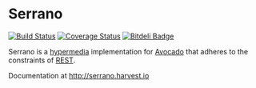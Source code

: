 # Serrano

[![Build Status](https://travis-ci.org/cbmi/serrano.png?branch=master)](https://travis-ci.org/cbmi/serrano) [![Coverage Status](https://coveralls.io/repos/cbmi/serrano/badge.png?branch=master)](https://coveralls.io/r/cbmi/serrano?branch=master) [![Bitdeli Badge](https://d2weczhvl823v0.cloudfront.net/cbmi/serrano/trend.png)](https://bitdeli.com/free "Bitdeli Badge")

Serrano is a [hypermedia](https://en.wikipedia.org/wiki/Hypermedia) implementation for [Avocado](http://avocado.harvest.io) that adheres to the constraints of [REST](https://en.wikipedia.org/wiki/Representational_state_transfer).

Documentation at http://serrano.harvest.io
